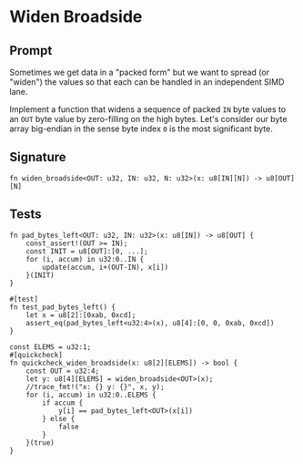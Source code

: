 # Widen Broadside

## Prompt

Sometimes we get data in a "packed form" but we want to spread (or "widen") the
values so that each can be handled in an independent SIMD lane.

Implement a function that widens a sequence of packed `IN` byte values to an
`OUT` byte value by zero-filling on the high bytes. Let's consider our byte
array big-endian in the sense byte index `0` is the most significant byte.

## Signature

```dslx-snippet
fn widen_broadside<OUT: u32, IN: u32, N: u32>(x: u8[IN][N]) -> u8[OUT][N]
```

## Tests

```dslx-snippet
fn pad_bytes_left<OUT: u32, IN: u32>(x: u8[IN]) -> u8[OUT] {
    const_assert!(OUT >= IN);
    const INIT = u8[OUT]:[0, ...];
    for (i, accum) in u32:0..IN {
        update(accum, i+(OUT-IN), x[i])
    }(INIT)
}

#[test]
fn test_pad_bytes_left() {
    let x = u8[2]:[0xab, 0xcd];
    assert_eq(pad_bytes_left<u32:4>(x), u8[4]:[0, 0, 0xab, 0xcd])
}

const ELEMS = u32:1;
#[quickcheck]
fn quickcheck_widen_broadside(x: u8[2][ELEMS]) -> bool {
    const OUT = u32:4;
    let y: u8[4][ELEMS] = widen_broadside<OUT>(x);
    //trace_fmt!("x: {} y: {}", x, y);
    for (i, accum) in u32:0..ELEMS {
        if accum {
            y[i] == pad_bytes_left<OUT>(x[i])
        } else {
            false
        }
    }(true)
}
```
